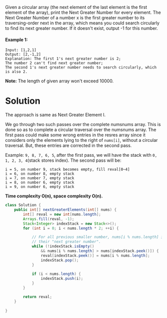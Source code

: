 Given a circular array (the next element of the last element is the first element of the array), print the Next Greater Number for every element. The Next Greater Number of a number x is the first greater number to its traversing-order next in the array, which means you could search circularly to find its next greater number. If it doesn't exist, output -1 for this number.

#### Example 1:

```
Input: [1,2,1]
Output: [2,-1,2]
Explanation: The first 1's next greater number is 2; 
The number 2 can't find next greater number; 
The second 1's next greater number needs to search circularly, which is also 2.
```

__Note:__ The length of given array won't exceed 10000.

# Solution

The approach is same as Next Greater Element I.

We go through two such passes over the complete numsnums array. This is done so as to complete a circular traversal over the numsnums array. The first pass could make some wrong entries in the resres array since it considers only the elements lying to the right of `nums[i]`, without a circular traversal. But, these entries are corrected in the second pass.

Example: `9, 8, 7, 6, 5`, after the first pass, we will have the stack with `0, 1, 2, 3, 4`(stack stores index). The second pass will be:

```
i = 5, on number 9, stack becomes empty, fill reval[0~4]
i = 6, on number 8, empty stack
i = 7, on number 7, empty stack
i = 8, on number 6, empty stack
i = 9, on number 6, empty stack
```

__Time complexity O(n), space complexity O(n).__

```java
class Solution {
    public int[] nextGreaterElements(int[] nums) {
        int[] reval = new int[nums.length];
        Arrays.fill(reval, -1);
        Stack<Integer> indexStack = new Stack<>();
        for (int i = 0; i < nums.length * 2; ++i) {

            // For all previous smaller number, nums[i % nums.length] is
            // their "next greater number".
            while (!indexStack.isEmpty()
                && nums[i % nums.length] > nums[indexStack.peek()]) {
                reval[indexStack.peek()] = nums[i % nums.length];
                indexStack.pop();
            }
            
            if (i < nums.length) {
                indexStack.push(i);
            }
        }

        return reval;
    }
    
}
```
